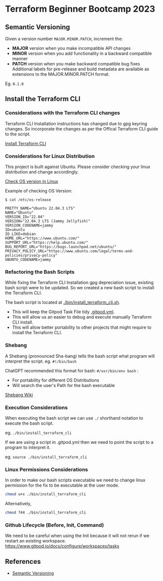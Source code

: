 # Terraform Beginner Bootcamp 2023

## Semantic Versioning

Given a version number `MAJOR.MINOR.PATCH`, increment the:

- **MAJOR** version when you make incompatible API changes
- **MINOR** version when you add functionality in a backward compatible manner
- **PATCH** version when you make backward compatible bug fixes
Additional labels for pre-release and build metadata are available as extensions to the MAJOR.MINOR.PATCH format.

Eg. `0.1.0`

## Install the Terraform CLI

### Considerations with the Terraform CLI changes
Terraform CLI Installation instructions has changed due to gpg keyring changes. So incorporate the changes as per the Offical Terraform CLI guide to the script.

[Install Terraform CLI](https://developer.hashicorp.com/terraform/tutorials/aws-get-started/install-cli)

### Considerations for Linux Distribution
This project is built against Ubuntu.
Please consider checking your linux distribution and change accordingly.

[Check OS version in Linux](https://www.cyberciti.biz/faq/how-to-check-os-version-in-linux-command-line/)

Example of checking OS Version:
```
$ cat /etc/os-release 

PRETTY_NAME="Ubuntu 22.04.3 LTS"
NAME="Ubuntu"
VERSION_ID="22.04"
VERSION="22.04.3 LTS (Jammy Jellyfish)"
VERSION_CODENAME=jammy
ID=ubuntu
ID_LIKE=debian
HOME_URL="https://www.ubuntu.com/"
SUPPORT_URL="https://help.ubuntu.com/"
BUG_REPORT_URL="https://bugs.launchpad.net/ubuntu/"
PRIVACY_POLICY_URL="https://www.ubuntu.com/legal/terms-and-policies/privacy-policy"
UBUNTU_CODENAME=jammy
```

### Refactoring the Bash Scripts
While fixing the Terraform CLI Installation gpg depreciation issue, existing bash script were to be updated. So we created a new bash script to install the Terraform CLI.

The bash script is located at [./bin/install_terraform_cli.sh](./bin/install_terraform_cli.sh).

- This will keep the Gitpod Task File tidy [.gitpod.yml](.gitpod.yml).
- This will allow us an easier to debug and execute manually Terraform CLI install.
- This will allow better portability to other projects that might require to install the Terraform CLI.

### Shebang

A Shebang (pronounced Sha-bang) tells the bash script what program will interpret the script. eg. `#!/bin/bash`

ChatGPT recommended this format for bash: `#/usr/bin/env bash` :
- For portability for different OS Distributions
- Will search the user's Path for the bash executable

[Shebang Wiki](https://en.wikipedia.org/wiki/Shebang_(Unix))

### Execution Considerations

When executing the bash script we can use `./` shorthand notation to execute the bash script.

eg. `./bin/install_terraform_cli`

If we are using a script in .gitpod.yml then we need to point the script to a program to interpret it.

eg. `source ./bin/install_terraform_cli`

### Linux Permissions Considerations

In order to make our bash scripts executable we need to change linux permission for the fix to be executable at the user mode.

```sh
chmod u+x ./bin/install_terraform_cli
```

Alternatively,
```sh
chmod 744 ./bin/install_terraform_cli
```

### Github Lifecycle (Before, Init, Command)
We need to be careful when using the Init because it will not rerun if we restart an existing workspace.
https://www.gitpod.io/docs/configure/workspaces/tasks


## References
- [Semantic Versioning](https://semver.org/)
